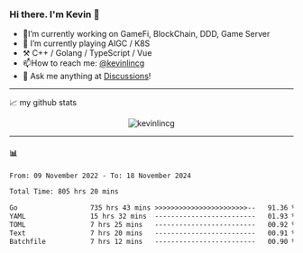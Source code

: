 ### Hi there. I'm Kevin 👋

- 🔭I’m currently working on GameFi, BlockChain, DDD, Game Server
- 🌱 I’m currently playing AIGC / K8S
-   :hammer_and_pick: C++ / Golang / TypeScript / Vue
- 📫How to reach me: [@kevinlincg](https://twitter.com/kevinlincg) 
-   :thought_balloon: Ask me anything at [Discussions](https://github.com/kevinlincg/kevinlincg/issues/new)!

---

📈 my github stats

<p align="center"> <img src="https://github-readme-stats-ouuan.vercel.app/api?username=kevinlincg&theme=dark&show_icons=true&count_private=true" alt="kevinlincg" />

---

#### :bar_chart: 

<!--START_SECTION:waka-->

```txt
From: 09 November 2022 - To: 18 November 2024

Total Time: 805 hrs 20 mins

Go                  735 hrs 43 mins >>>>>>>>>>>>>>>>>>>>>>>--   91.36 %
YAML                15 hrs 32 mins  -------------------------   01.93 %
TOML                7 hrs 25 mins   -------------------------   00.92 %
Text                7 hrs 20 mins   -------------------------   00.91 %
Batchfile           7 hrs 12 mins   -------------------------   00.90 %
```

<!--END_SECTION:waka-->
